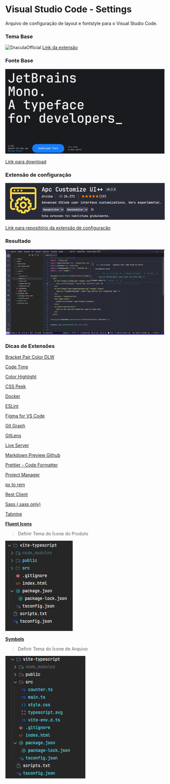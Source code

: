 # Visual Studio Code - Settings

Arquivo de configuração de layout e fontstyle para o Visual Studio Code.

### Tema Base

![DraculaOfficial]()
[Link da extensão](https://draculatheme.com/visual-studio-code)

### Fonte Base

![JetBrainsMono](https://github.com/ocesar9/vscode-settings/blob/main/pictures/JetBrainMonoFontStyle.png)

[Link para download](https://www.jetbrains.com/lp/mono/)

### Extensão de configuração

![APCExtension](https://github.com/ocesar9/vscode-settings/blob/main/pictures/APCExtension.png)

[Link para repositório da extensão de configuração](https://github.com/drcika/apc-extension) 

### Resultado

![result](https://github.com/ocesar9/vscode-settings/blob/main/pictures/result.png)

### Dicas de Extensôes

[Bracket Pair Color DLW](https://marketplace.visualstudio.com/items?itemName=BracketPairColorDLW.bracket-pair-color-dlw)

[Code Time](https://marketplace.visualstudio.com/items?itemName=softwaredotcom.swdc-vscode)

[Color Highlight](https://marketplace.visualstudio.com/items?itemName=naumovs.color-highlight)

[CSS Peek](https://marketplace.visualstudio.com/items?itemName=pranaygp.vscode-css-peek)

[Docker](https://marketplace.visualstudio.com/items?itemName=ms-azuretools.vscode-docker)

[ESLint](https://marketplace.visualstudio.com/items?itemName=dbaeumer.vscode-eslint)

[Figma for VS Code](https://marketplace.visualstudio.com/items?itemName=figma.figma-vscode-extension)

[Git Graph](https://marketplace.visualstudio.com/items?itemName=mhutchie.git-graph)

[GitLens](https://marketplace.visualstudio.com/items?itemName=eamodio.gitlens)

[Live Server](https://marketplace.visualstudio.com/items?itemName=ritwickdey.LiveServer)

[Markdown Preview Github](https://marketplace.visualstudio.com/items?itemName=bierner.markdown-preview-github-styles)

[Prettier - Code Formatter](https://marketplace.visualstudio.com/items?itemName=esbenp.prettier-vscode)

[Project Manager](https://marketplace.visualstudio.com/items?itemName=alefragnani.project-manager)

[px to rem](https://marketplace.visualstudio.com/items?itemName=sainoba.px-to-rem)

[Rest Client](https://marketplace.visualstudio.com/items?itemName=humao.rest-client)

[Sass (.sass only)](https://marketplace.visualstudio.com/items?itemName=Syler.sass-indented)

[Tabnine](https://marketplace.visualstudio.com/items?itemName=TabNine.tabnine-vscode)

[**Fluent Icons**](https://marketplace.visualstudio.com/items?itemName=miguelsolorio.fluent-icons)

> Definir Tema do Ícone do Produto

![FluentIcons](https://github.com/ocesar9/vscode-settings/blob/main/pictures/FluentIcons.png)

[**Symbols**](https://marketplace.visualstudio.com/items?itemName=miguelsolorio.symbols)

> Definir Tema do Ícone de Arquivo

![Symbols](https://github.com/ocesar9/vscode-settings/blob/main/pictures/Symbols.png)
